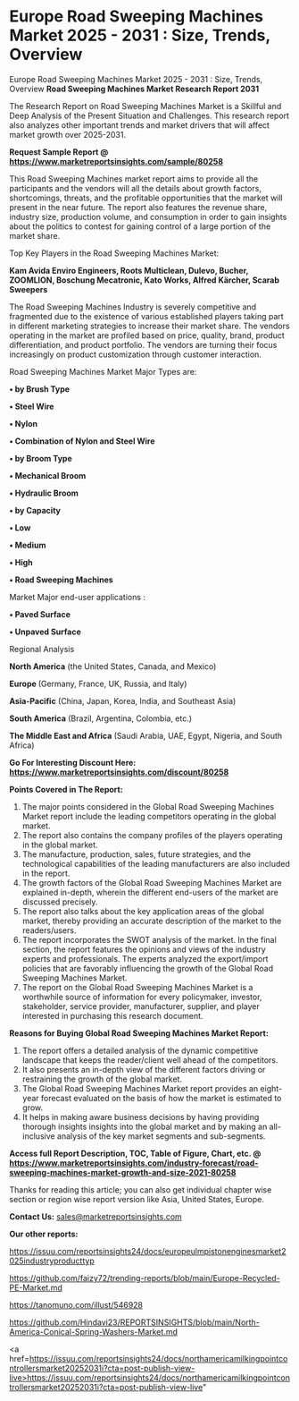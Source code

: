 # Europe Road Sweeping Machines Market 2025 - 2031 : Size, Trends, Overview
 Europe Road Sweeping Machines Market 2025 - 2031 : Size, Trends, Overview
<strong>Road Sweeping Machines Market Research Report 2031</strong>

The Research Report on Road Sweeping Machines Market is a Skillful and Deep Analysis of the Present Situation and Challenges. This research report also analyzes other important trends and market drivers that will affect market growth over 2025-2031.

<strong>Request Sample Report @ <a href=https://www.marketreportsinsights.com/sample/80258>https://www.marketreportsinsights.com/sample/80258</a></strong>

This Road Sweeping Machines market report aims to provide all the participants and the vendors will all the details about growth factors, shortcomings, threats, and the profitable opportunities that the market will present in the near future. The report also features the revenue share, industry size, production volume, and consumption in order to gain insights about the politics to contest for gaining control of a large portion of the market share.

Top Key Players in the Road Sweeping Machines Market:

<strong>Kam Avida Enviro Engineers, Roots Multiclean, Dulevo, Bucher, ZOOMLION, Boschung Mecatronic, Kato Works, Alfred Kärcher, Scarab Sweepers</strong>

The Road Sweeping Machines Industry is severely competitive and fragmented due to the existence of various established players taking part in different marketing strategies to increase their market share. The vendors operating in the market are profiled based on price, quality, brand, product differentiation, and product portfolio. The vendors are turning their focus increasingly on product customization through customer interaction.

Road Sweeping Machines Market Major Types are:

<strong>• by Brush Type

• Steel Wire

• Nylon

• Combination of Nylon and Steel Wire

• by Broom Type

• Mechanical Broom

• Hydraulic Broom

• by Capacity

• Low

• Medium

• High

• Road Sweeping Machines</strong>

Market Major end-user applications :

<strong>• Paved Surface

• Unpaved Surface</strong>

Regional Analysis

</u><strong><b>North America</b></strong> (the United States, Canada, and Mexico)

<strong><b>Europe </b></strong>(Germany, France, UK, Russia, and Italy)

<strong><b>Asia-Pacific</b></strong> (China, Japan, Korea, India, and Southeast Asia)

<strong><b>South America</b></strong> (Brazil, Argentina, Colombia, etc.)

<strong><b>The Middle East and Africa</b></strong> (Saudi Arabia, UAE, Egypt, Nigeria, and South Africa)

<strong>Go For Interesting Discount Here: <a href=https://www.marketreportsinsights.com/discount/80258>https://www.marketreportsinsights.com/discount/80258</a></strong>

<strong>Points Covered in The Report:</strong>
<ol>
  <li>The major points considered in the Global Road Sweeping Machines Market report include the leading competitors operating in the global market.</li>
  <li>The report also contains the company profiles of the players operating in the global market.</li>
  <li>The manufacture, production, sales, future strategies, and the technological capabilities of the leading manufacturers are also included in the report.</li>
  <li>The growth factors of the Global Road Sweeping Machines Market are explained in-depth, wherein the different end-users of the market are discussed precisely.</li>
  <li>The report also talks about the key application areas of the global market, thereby providing an accurate description of the market to the readers/users.</li>
  <li>The report incorporates the SWOT analysis of the market. In the final section, the report features the opinions and views of the industry experts and professionals. The experts analyzed the export/import policies that are favorably influencing the growth of the Global Road Sweeping Machines Market.</li>
  <li>The report on the Global Road Sweeping Machines Market is a worthwhile source of information for every policymaker, investor, stakeholder, service provider, manufacturer, supplier, and player interested in purchasing this research document.</li>
</ol>
<strong>Reasons for Buying Global Road Sweeping Machines Market Report:</strong>

<ol>
  <li>The report offers a detailed analysis of the dynamic competitive landscape that keeps the reader/client well ahead of the competitors.</li>
  <li>It also presents an in-depth view of the different factors driving or restraining the growth of the global market.</li>
  <li>The Global Road Sweeping Machines Market report provides an eight-year forecast evaluated on the basis of how the market is estimated to grow.</li>
  <li>It helps in making aware business decisions by having providing thorough insights insights into the global market and by making an all-inclusive analysis of the key market segments and sub-segments.</li>
</ol>
<strong>Access full Report Description, TOC, Table of Figure, Chart, etc. @ <a href=https://www.marketreportsinsights.com/industry-forecast/road-sweeping-machines-market-growth-and-size-2021-80258>https://www.marketreportsinsights.com/industry-forecast/road-sweeping-machines-market-growth-and-size-2021-80258</a></strong>


Thanks for reading this article; you can also get individual chapter wise section or region wise report version like Asia, United States, Europe.

<strong>Contact Us:</strong>
sales@marketreportsinsights.com

<strong>Our other reports:</strong>

<a href=https://issuu.com/reportsinsights24/docs/europeulmpistonenginesmarket2025industryproducttyp>https://issuu.com/reportsinsights24/docs/europeulmpistonenginesmarket2025industryproducttyp</a>

<a href=https://github.com/faizy72/trending-reports/blob/main/Europe-Recycled-PE-Market.md>https://github.com/faizy72/trending-reports/blob/main/Europe-Recycled-PE-Market.md</a>

<a href=https://tanomuno.com/illust/546928>https://tanomuno.com/illust/546928</a>

<a href=https://github.com/Hindavi23/REPORTSINSIGHTS/blob/main/North-America-Conical-Spring-Washers-Market.md>https://github.com/Hindavi23/REPORTSINSIGHTS/blob/main/North-America-Conical-Spring-Washers-Market.md</a>

<a href=https://issuu.com/reportsinsights24/docs/northamericamilkingpointcontrollersmarket20252031i?cta=post-publish-view-live>https://issuu.com/reportsinsights24/docs/northamericamilkingpointcontrollersmarket20252031i?cta=post-publish-view-live</a>"
